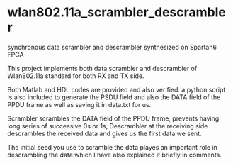 # wlan802.11a_scrambler_descrambler
synchronous data scrambler and descrambler synthesized on Spartan6 FPGA

This project implements both data scrambler and descrambler of Wlan802.11a standard for both RX and TX side.

Both Matlab and HDL codes are provided and also verified. a python script is also included to generate the PSDU field and also the DATA field of the PPDU frame as well as saving it in data.txt for us.

Scrambler scrambles the DATA field of the PPDU frame, prevents having long series of successive 0s or 1s, Descrambler at the receiving side descrambles the received data and gives us the first data we sent.

The initial seed you use to scramble the data playes an important role in descrambling the data which I have also explained it briefly in comments.
